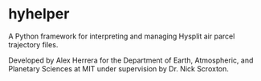 # hyhelper
A Python framework for interpreting and managing Hysplit air parcel trajectory files.

Developed by Alex Herrera for the Department of Earth, Atmospheric, and Planetary Sciences at MIT under supervision by Dr. Nick Scroxton.
